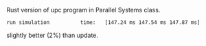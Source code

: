 Rust version of upc program in Parallel Systems class.

```
run simulation          time:   [147.24 ms 147.54 ms 147.87 ms]
```
slightly better (2%) than update.
